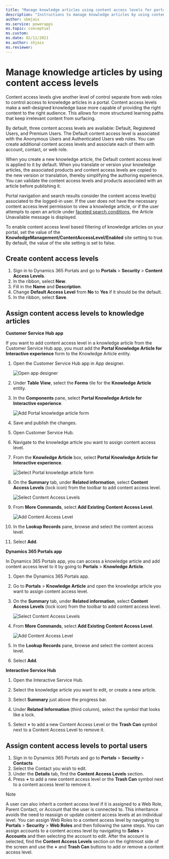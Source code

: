 ```yaml
---
title: "Manage knowledge articles using content access levels for portals | MicrosoftDocs"
description: "Instructions to manage knowledge articles by using content access levels in a portal."
author: sbmjais
ms.service: powerapps
ms.topic: conceptual
ms.custom: 
ms.date: 02/11/2021
ms.author: shjais
ms.reviewer: 
---
```


# Manage knowledge articles by using content access levels

Content access levels give another level of control separate from web roles to control access to knowledge articles in a portal. Content access levels make a well-designed knowledge base more capable of providing the right content to the right audience. This allows for more structured learning paths that keep irrelevant content from surfacing.

By default, three content access levels are available: Default, Registered Users, and Premium Users. The Default content access level is associated with the Anonymous Users and Authenticated Users web roles. You can create additional content access levels and associate each of them with account, contact, or web role.

When you create a new knowledge article, the Default content access level is applied to it by default. When you translate or version your knowledge articles, the associated products and content access levels are copied to the new version or translation, thereby simplifying the authoring experience. You can validate the content access levels and products associated with an article before publishing it.

Portal navigation and search results consider the content access level(s) associated to the logged-in user. If the user does not have the necessary content access level permission to view a knowledge article, or if the user attempts to open an article under [faceted search conditions](../configure/improve-portal-search-faceted-search.md), the Article Unavailable message is displayed.

To enable content access level based filtering of knowledge articles on your portal, set the value of the **KnowledgeManagement/ContentAccessLevel/Enabled** site setting to true. By default, the value of the site setting is set to false.

## Create content access levels

1. Sign in to Dynamics 365 Portals and go to **Portals** &gt; **Security** &gt; **Content Access Levels**.
2. In the ribbon, select **New**.
3. Fill in the **Name** and **Description**.
4. Change **Default Access Level** from **No** to **Yes** if it should be the default.
5. In the ribbon, select **Save**.

## Assign content access levels to knowledge articles

**Customer Service Hub app**

If you want to add content access level in a knowledge article from the Customer Service Hub app, you must add the **Portal Knowledge Article for Interactive experience** form to the Knowledge Article entity.

1. Open the Customer Service Hub app in App designer.

    ![Open app designer](media/csh-app-designer.png "Open app designer")

2. Under **Table View**, select the **Forms** tile for the **Knowledge Article** entity.

3. In the **Components** pane, select **Portal Knowledge Article for Interactive experience**.

    ![Add Portal knowledge article form](media/kb-content-access-level.png "Add Portal knowledge article form")

4. Save and publish the changes.

5. Open Customer Service Hub.

6. Navigate to the knowledge article you want to assign content access level.

7. From the **Knowledge Article** box, select **Portal Knowledge Article for Interactive experience**.

    ![Select Portal knowledge article form](media/kb-portal-select.png "Select Portal knowledge article form")

8. On the **Summary** tab, under **Related information**, select **Content Access Levels** (lock icon) from the toolbar to add content access level.

    ![Select Content Access Levels](media/kb-select-lock-icon.png "Select Content Access Levels")

9. From **More Commands**, select **Add Existing Content Access Level**.

    ![Add Content Access Level](media/kb-add-content-access-level.png "Add Content Access Level")

10. In the **Lookup Records** pane, browse and select the content access level.

11. Select **Add**.


**Dynamics 365 Portals app**

In Dynamics 365 Portals app, you can access a knowledge article and add content access level to it by going to **Portals** > **Knowledge Article**.

1. Open the Dynamics 365 Portals app.

2. Go to **Portals** > **Knowledge Article** and open the knowledge article you want to assign content access level.

3. On the **Summary** tab, under **Related information**, select **Content Access Levels** (lock icon) from the toolbar to add content access level.

    ![Select Content Access Levels](media/kb-select-lock-icon.png "Select Content Access Levels")

4. From **More Commands**, select **Add Existing Content Access Level**.

    ![Add Content Access Level](media/kb-add-content-access-level.png "Add Content Access Level")

5. In the **Lookup Records** pane, browse and select the content access level.

6. Select **Add**.

**Interactive Service Hub**

1.  Open the Interactive Service Hub.

2.  Select the knowledge article you want to edit, or create a new article.

3.  Select **Summary** just above the progress bar.

4.  Under **Related Information** (third column), select the symbol that looks like a lock.

5.  Select **+** to add a new Content Access Level or the **Trash Can** symbol next to a Content Access Level to remove it.


## Assign content access levels to portal users

1. Sign in to Dynamics 365 Portals and go to **Portals** &gt; **Security** &gt; **Contacts**
2. Select the Contact you wish to edit.
3. Under the **Details** tab, find the **Content Access Levels** section.
4. Press **+** to add a new content access level or the **Trash Can** symbol next to a content access level to remove it.

> [!NOTE] 
> A user can also inherit a content access level if it is assigned to a Web Role, Parent Contact, or Account that the user is connected to. This inheritance avoids the need to reassign or update content access levels at an individual level. You can assign Web Roles to a content access level by navigating to **Portals** &gt; **Security** &gt; **Web Roles** and then following the same steps. You can assign accounts to a content access level by navigating to **Sales** &gt; **Accounts** and then selecting the account to edit. After the account is selected, find the **Content Access Levels** section on the rightmost side of the screen and use the **+** and **Trash Can** buttons to add or remove a content access level.
